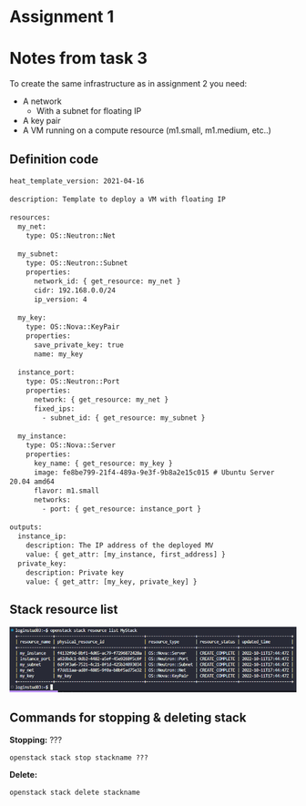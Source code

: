 # Assignment 1

# Notes from task 3

To create the same infrastructure as in assignment 2 you need:

- A network
  - With a subnet for floating IP
- A key pair
- A VM running on a compute resource (m1.small, m1.medium, etc..)

## Definition code

```
heat_template_version: 2021-04-16

description: Template to deploy a VM with floating IP

resources:
  my_net:
    type: OS::Neutron::Net

  my_subnet:
    type: OS::Neutron::Subnet
    properties:
      network_id: { get_resource: my_net }
      cidr: 192.168.0.0/24
      ip_version: 4

  my_key:
    type: OS::Nova::KeyPair
    properties:
      save_private_key: true
      name: my_key

  instance_port:
    type: OS::Neutron::Port
    properties:
      network: { get_resource: my_net }
      fixed_ips:
        - subnet_id: { get_resource: my_subnet }

  my_instance:
    type: OS::Nova::Server
    properties:
      key_name: { get_resource: my_key }
      image: fe8be799-21f4-489a-9e3f-9b8a2e15c015 # Ubuntu Server 20.04 amd64
      flavor: m1.small
      networks:
        - port: { get_resource: instance_port }

outputs:
  instance_ip:
    description: The IP address of the deployed MV
    value: { get_attr: [my_instance, first_address] }
  private_key:
    description: Private key
    value: { get_attr: [my_key, private_key] }
```

## Stack resource list

![Stack resource list](img/mystack-resource-list.PNG)

## Commands for stopping & deleting stack

**Stopping:** ???

```
openstack stack stop stackname ???
```

**Delete:**

```
openstack stack delete stackname
```
